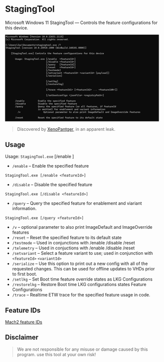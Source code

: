 # StagingTool
Microsoft Windows 11 StagingTool — Controls the feature configurations for this device.

![screenshot](https://raw.githubusercontent.com/haithamaouati/StagingTool/main/screenshot.jpg)

> Discovered by [XenoPantger](https://twitter.com/XenoPanther/status/1686712381840179200?s=20), in an apparent leak.

## Usage

Usage: `StagingTool.exe` [/enable <featureId>]

* `/enable` – Enable the specified feature
```
StagingTool.exe [/enable <featureId>]
```
* `/disable` – Disable the specified feature
```
StagingTool.exe [/disable <featureId>]
```
* `/query` – Query the specified feature for enablement and viariant information.
```
StagingTool.exe [/query <featureId>]
```
* `/v` – optional parameter to also print ImageDefault and ImageOverride features
* `/reset` – Reset the specified feature to its default state
* `/testmode` – Used in conjunctions with /enable /disable /reset
* `/telemetry` – Used in conjuctions with /enable /disable /reset
* `/setvariant` – Select a feature variant to use; used in conjunction with `<featureId>` `<variantId>`
* `/serialize` – Use this option to print out a new config with all of the requested changes. This can be used for offline updates to VHDs prior to first boot.
* `/setlkg` – Set Boot time feature override states as LKG Configurations
* `/restorelkg` – Restore Boot time LKG configurations states Feature Configurations
* `/trace` – Realtime ETW trace for the specified feature usage in code.

## Feature IDs
[Mach2 feature IDs](https://github.com/riverar/mach2/tree/master/features)

## Disclaimer
> We are not responsible for any misuse or damage caused by this program. use this tool at your own risk!
